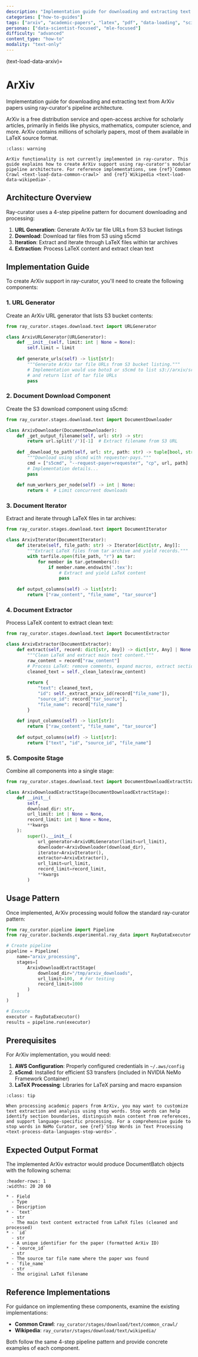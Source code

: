 ```yaml
---
description: "Implementation guide for downloading and extracting text from arXiv academic papers using ray-curator's modular pipeline architecture"
categories: ["how-to-guides"]
tags: ["arxiv", "academic-papers", "latex", "pdf", "data-loading", "scientific-data", "ray-curator"]
personas: ["data-scientist-focused", "mle-focused"]
difficulty: "advanced"
content_type: "how-to"
modality: "text-only"
---
```


(text-load-data-arxiv)=

# ArXiv

Implementation guide for downloading and extracting text from ArXiv papers using ray-curator's pipeline architecture.

ArXiv is a free distribution service and open-access archive for scholarly articles, primarily in fields like physics, mathematics, computer science, and more. ArXiv contains millions of scholarly papers, most of them available in LaTeX source format.

```{admonition} Implementation Required
:class: warning

ArXiv functionality is not currently implemented in ray-curator. This guide explains how to create ArXiv support using ray-curator's modular pipeline architecture. For reference implementations, see {ref}`Common Crawl <text-load-data-common-crawl>` and {ref}`Wikipedia <text-load-data-wikipedia>`.
```

## Architecture Overview

Ray-curator uses a 4-step pipeline pattern for document downloading and processing:

1. **URL Generation**: Generate ArXiv tar file URLs from S3 bucket listings
2. **Download**: Download tar files from S3 using s5cmd
3. **Iteration**: Extract and iterate through LaTeX files within tar archives
4. **Extraction**: Process LaTeX content and extract clean text

## Implementation Guide

To create ArXiv support in ray-curator, you'll need to create the following components:

### 1. URL Generator

Create an ArXiv URL generator that lists S3 bucket contents:

```python
from ray_curator.stages.download.text import URLGenerator

class ArxivURLGenerator(URLGenerator):
    def __init__(self, limit: int | None = None):
        self.limit = limit
    
    def generate_urls(self) -> list[str]:
        """Generate ArXiv tar file URLs from S3 bucket listing."""
        # Implementation would use boto3 or s5cmd to list s3://arxiv/src/
        # and return list of tar file URLs
        pass
```

### 2. Document Download Component

Create the S3 download component using s5cmd:

```python
from ray_curator.stages.download.text import DocumentDownloader

class ArxivDownloader(DocumentDownloader):
    def _get_output_filename(self, url: str) -> str:
        return url.split('/')[-1]  # Extract filename from S3 URL
    
    def _download_to_path(self, url: str, path: str) -> tuple[bool, str | None]:
        """Download using s5cmd with requester-pays."""
        cmd = ["s5cmd", "--request-payer=requester", "cp", url, path]
        # Implementation details...
        pass
    
    def num_workers_per_node(self) -> int | None:
        return 4  # Limit concurrent downloads
```

### 3. Document Iterator

Extract and iterate through LaTeX files in tar archives:

```python
from ray_curator.stages.download.text import DocumentIterator

class ArxivIterator(DocumentIterator):
    def iterate(self, file_path: str) -> Iterator[dict[str, Any]]:
        """Extract LaTeX files from tar archive and yield records."""
        with tarfile.open(file_path, "r") as tar:
            for member in tar.getmembers():
                if member.name.endswith('.tex'):
                    # Extract and yield LaTeX content
                    pass
    
    def output_columns(self) -> list[str]:
        return ["raw_content", "file_name", "tar_source"]
```

### 4. Document Extractor

Process LaTeX content to extract clean text:

```python
from ray_curator.stages.download.text import DocumentExtractor

class ArxivExtractor(DocumentExtractor):
    def extract(self, record: dict[str, Any]) -> dict[str, Any] | None:
        """Clean LaTeX and extract main text content."""
        raw_content = record["raw_content"]
        # Process LaTeX: remove comments, expand macros, extract sections
        cleaned_text = self._clean_latex(raw_content)
        
        return {
            "text": cleaned_text,
            "id": self._extract_arxiv_id(record["file_name"]),
            "source_id": record["tar_source"],
            "file_name": record["file_name"]
        }
    
    def input_columns(self) -> list[str]:
        return ["raw_content", "file_name", "tar_source"]
    
    def output_columns(self) -> list[str]:
        return ["text", "id", "source_id", "file_name"]
```

### 5. Composite Stage

Combine all components into a single stage:

```python
from ray_curator.stages.download.text import DocumentDownloadExtractStage

class ArxivDownloadExtractStage(DocumentDownloadExtractStage):
    def __init__(
        self,
        download_dir: str,
        url_limit: int | None = None,
        record_limit: int | None = None,
        **kwargs
    ):
        super().__init__(
            url_generator=ArxivURLGenerator(limit=url_limit),
            downloader=ArxivDownloader(download_dir),
            iterator=ArxivIterator(),
            extractor=ArxivExtractor(),
            url_limit=url_limit,
            record_limit=record_limit,
            **kwargs
        )
```

## Usage Pattern

Once implemented, ArXiv processing would follow the standard ray-curator pattern:

```python
from ray_curator.pipeline import Pipeline
from ray_curator.backends.experimental.ray_data import RayDataExecutor

# Create pipeline
pipeline = Pipeline(
    name="arxiv_processing",
    stages=[
        ArxivDownloadExtractStage(
            download_dir="/tmp/arxiv_downloads",
            url_limit=100,  # For testing
            record_limit=1000
        )
    ]
)

# Execute
executor = RayDataExecutor()
results = pipeline.run(executor)
```

## Prerequisites

For ArXiv implementation, you would need:

1. **AWS Configuration**: Properly configured credentials in `~/.aws/config`
2. **s5cmd**: Installed for efficient S3 transfers (included in NVIDIA NeMo Framework Container)
3. **LaTeX Processing**: Libraries for LaTeX parsing and macro expansion

```{admonition} Text Processing with Stop Words
:class: tip

When processing academic papers from ArXiv, you may want to customize text extraction and analysis using stop words. Stop words can help identify section boundaries, distinguish main content from references, and support language-specific processing. For a comprehensive guide to stop words in NeMo Curator, see {ref}`Stop Words in Text Processing <text-process-data-languages-stop-words>`.
```

## Expected Output Format

The implemented ArXiv extractor would produce DocumentBatch objects with the following schema:

```{list-table} ArXiv Output Fields
:header-rows: 1
:widths: 20 20 60

* - Field
  - Type
  - Description
* - `text`
  - str
  - The main text content extracted from LaTeX files (cleaned and processed)
* - `id`
  - str
  - A unique identifier for the paper (formatted ArXiv ID)
* - `source_id`
  - str
  - The source tar file name where the paper was found
* - `file_name`
  - str
  - The original LaTeX filename
```

## Reference Implementations

For guidance on implementing these components, examine the existing implementations:

- **Common Crawl**: `ray_curator/stages/download/text/common_crawl/`
- **Wikipedia**: `ray_curator/stages/download/text/wikipedia/`

Both follow the same 4-step pipeline pattern and provide concrete examples of each component.